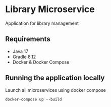 # Library Microservice
Application for library management
## Requirements
- Java 17
- Gradle 8.12
- Docker & Docker Compose

## Running the application locally
Launch all microservices using docker compose
```shell
docker-compose up --build
```
